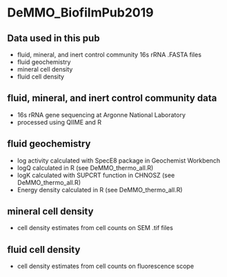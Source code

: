 # DeMMO_BiofilmPub2019

## Data used in this pub

- fluid, mineral, and inert control community 16s rRNA .FASTA files 
- fluid geochemistry 
- mineral cell density 
- fluid cell density 

## fluid, mineral, and inert control community data

- 16s rRNA gene sequencing at Argonne National Laboratory
- processed using QIIME and R 

## fluid geochemistry 

- log activity calculated with SpecE8 package in Geochemist Workbench
- logQ calculated in R (see DeMMO_thermo_all.R)
- logK calculated with SUPCRT function in CHNOSZ (see DeMMO_thermo_all.R)
- Energy density calculated in R (see DeMMO_thermo_all.R)

## mineral cell density 

- cell density estimates from cell counts on SEM .tif files 

## fluid cell density 

- cell density estimates from cell counts on fluorescence scope 
